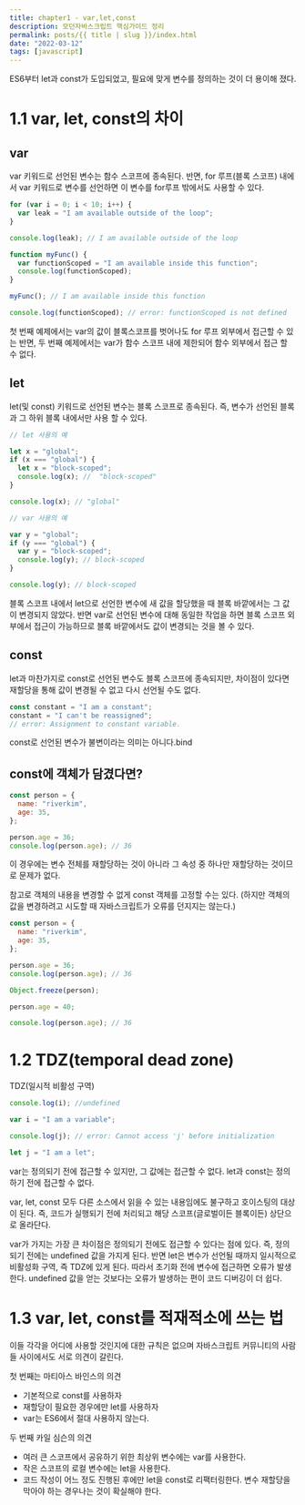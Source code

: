 ```yaml
---
title: chapter1 - var,let,const
description: 모던자바스크립트 핵심가이드 정리
permalink: posts/{{ title | slug }}/index.html
date: "2022-03-12"
tags: [javascript]
---
```


ES6부터 let과 const가 도입되었고, 필요에 맞게 변수를 정의하는 것이 더 용이해 졌다.

# 1.1 var, let, const의 차이

## var

var 키워드로 선언된 변수는 함수 스코프에 종속된다.
반면, for 루프(블록 스코프) 내에서 var 키워드로 변수를 선언하면 이 변수를 for루프 밖에서도 사용할 수 있다.

```javascript
for (var i = 0; i < 10; i++) {
  var leak = "I am available outside of the loop";
}

console.log(leak); // I am available outside of the loop

function myFunc() {
  var functionScoped = "I am available inside this function";
  console.log(functionScoped);
}

myFunc(); // I am available inside this function

console.log(functionScoped); // error: functionScoped is not defined
```

첫 번째 예제에서는 var의 값이 블록스코프를 벗어나도 for 루프 외부에서 접근할 수 있는 반면,
두 번째 예제에서는 var가 함수 스코프 내에 제한되어 함수 외부에서 접근 할 수 없다.

## let

let(및 const) 키워드로 선언된 변수는 블록 스코프로 종속된다.
즉, 변수가 선언된 블록과 그 하위 블록 내에서만 사용 할 수 있다.

```javascript
// let 사용의 예

let x = "global";
if (x === "global") {
  let x = "block-scoped";
  console.log(x); //  "block-scoped"
}

console.log(x); // "global"

// var 사용의 예

var y = "global";
if (y === "global") {
  var y = "block-scoped";
  console.log(y); // block-scoped
}

console.log(y); // block-scoped
```

블록 스코프 내에서 let으로 선언한 변수에 새 값을 할당했을 때 블록 바깥에서는 그 값이 변경되지 않았다.
반면 var로 선언된 변수에 대해 동일한 작업을 하면 블록 스코프 외부에서 접근이 가능하므로 블록 바깥에서도
값이 변경되는 것을 볼 수 있다.

## const

let과 마찬가지로 const로 선언된 변수도 블록 스코프에 종속되지만, 차이점이 있다면 재할당을 통해
값이 변경될 수 없고 다시 선언될 수도 없다.

```javascript
const constant = "I am a constant";
constant = "I can't be reassigned";
// error: Assignment to constant variable.
```

const로 선언된 변수가 불변이라는 의미는 아니다.bind

## const에 객체가 담겼다면?

```javascript
const person = {
  name: "riverkim",
  age: 35,
};

person.age = 36;
console.log(person.age); // 36
```

이 경우에는 변수 전체를 재할당하는 것이 아니라 그 속성 중 하나만 재할당하는 것이므로 문제가 없다.

참고로 객체의 내용을 변경할 수 없게 const 객체를 고정할 수는 있다.
(하지만 객체의 값을 변경하려고 시도할 때 자바스크립트가 오류를 던지지는 않는다.)

```javascript
const person = {
  name: "riverkim",
  age: 35,
};

person.age = 36;
console.log(person.age); // 36

Object.freeze(person);

person.age = 40;

console.log(person.age); // 36
```

# 1.2 TDZ(temporal dead zone)

TDZ(일시적 비활성 구역)

```javascript
console.log(i); //undefined

var i = "I am a variable";

console.log(j); // error: Cannot access 'j' before initialization

let j = "I am a let";
```

var는 정의되기 전에 접근할 수 있지만, 그 값에는 접근할 수 없다.
let과 const는 정의하기 전에 접근할 수 없다.

var, let, const 모두 다른 소스에서 읽을 수 있는 내용임에도 불구하고 호이스팅의 대상이 된다.
즉, 코드가 실행되기 전에 처리되고 해당 스코프(글로벌이든 블록이든) 상단으로 올라단다.

var가 가지는 가장 큰 차이점은 정의되기 전에도 접근할 수 있다는 점에 있다.
즉, 정의되기 전에는 undefined 값을 가지게 된다.
반면 let은 변수가 선언될 때까지 일시적으로 비활성화 구역, 즉 TDZ에 있게 된다.
따라서 초기화 전에 변수에 접근하면 오류가 발생한다.
undefined 값을 얻는 것보다는 오류가 발생하는 편이 코드 디버깅이 더 쉽다.

# 1.3 var, let, const를 적재적소에 쓰는 법

이들 각각을 어디에 사용할 것인지에 대한 규칙은 없으며 자바스크립트 커뮤니티의 사람들 사이에서도
서로 의견이 갈린다.

첫 번째는 마티아스 바인스의 의견

- 기본적으로 const를 사용하자
- 재할당이 필요한 경우에만 let를 사용하자
- var는 ES6에서 절대 사용하지 않는다.

두 번째 카일 심슨의 의견

- 여러 큰 스코프에서 공유하기 위한 최상위 변수에는 var를 사용한다.
- 작은 스코프의 로컬 변수에는 let을 사용한다.
- 코드 작성이 어느 정도 진행된 후에만 let을 const로 리팩터링한다.
  변수 재할당을 막아야 하는 경우나는 것이 확실해야 한다.
